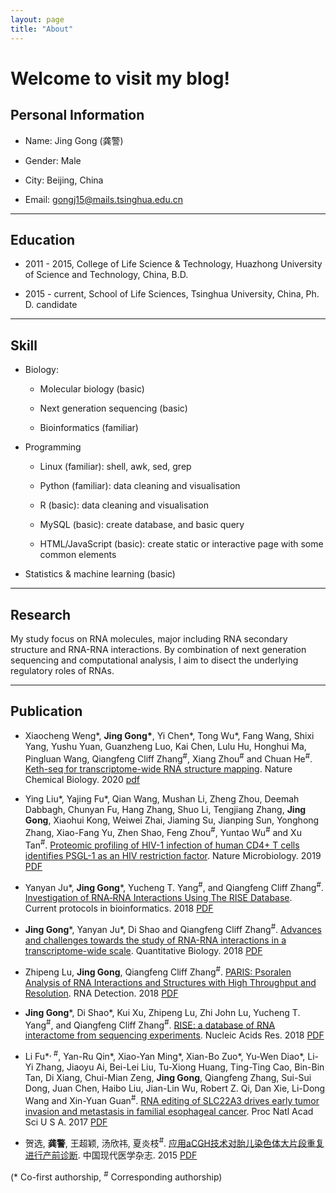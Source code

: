 ```yaml
---
layout: page
title: "About"
---
```



Welcome to visit my blog!
=========================

Personal Information
------
* Name: Jing Gong (龚警)  

* Gender: Male
  
* City: Beijing, China  

* Email: [gongj15@mails.tsinghua.edu.cn](mailto:gongj15@mails.tsinghua.edu.cn) 

---------------


Education
---------
* 2011 - 2015,   College of Life Science & Technology, Huazhong University of Science and Technology, China, B.D.

* 2015 - current,    School of Life Sciences, Tsinghua University, China, Ph. D. candidate


---------------


Skill
---------
* Biology:

  - Molecular biology (basic)
  
  - Next generation sequencing (basic)

  - Bioinformatics (familiar)
  

* Programming

  - Linux (familiar): shell, awk, sed, grep  

  - Python (familiar): data cleaning and visualisation

  - R (basic): data cleaning and visualisation
  
  - MySQL (basic): create database, and basic query
  
  - HTML/JavaScript (basic): create static or interactive page with some common elements


* Statistics & machine learning (basic)

  

---------------

Research 
-------
My study focus on RNA molecules, major including RNA secondary structure and RNA-RNA interactions. By combination of next generation sequencing and computational analysis, I aim to disect the underlying regulatory roles of RNAs.


---------------


Publication
-----------

* Xiaocheng Weng\*, **Jing Gong\***, Yi Chen\*, Tong Wu\*, Fang Wang, Shixi Yang, Yushu Yuan, Guanzheng Luo, Kai Chen, Lulu Hu, Honghui Ma, Pingluan Wang, Qiangfeng Cliff Zhang<sup>#</sup>, Xiang Zhou<sup>#</sup> and Chuan He<sup>#</sup>. [Keth-seq for transcriptome-wide RNA structure mapping](https://www.nature.com/articles/s41589-019-0459-3). Nature Chemical Biology. 2020 [pdf]() 

* Ying Liu\*, Yajing Fu\*, Qian Wang, Mushan Li, Zheng Zhou, Deemah Dabbagh, Chunyan Fu, Hang Zhang, Shuo Li, Tengjiang Zhang, **Jing Gong**, Xiaohui Kong, Weiwei Zhai, Jiaming Su, Jianping Sun, Yonghong Zhang, Xiao-Fang Yu, Zhen Shao, Feng Zhou<sup>#</sup>, Yuntao Wu<sup>#</sup> and Xu Tan<sup>#</sup>. [Proteomic profiling of HIV-1 infection of human CD4+ T cells identifies PSGL-1 as an HIV restriction factor](https://www.ncbi.nlm.nih.gov/pubmed/30833724). Nature Microbiology. 2019 [PDF](https://github.com/Tsinghua-gongjing/blog_codes/blob/master/files/publications/Proteomic%20profiling%20of%20HIV-1%20infection%20of%20human%20CD4%2B%20T%20cells%20identifies%20PSGL-1%20as%20an%20HIV%20restriction%20factor.pdf)

* Yanyan Ju\*, **Jing Gong**\*, Yucheng T. Yang<sup>#</sup>, and Qiangfeng Cliff Zhang<sup>#</sup>. [Investigation of RNA‐RNA Interactions Using The RISE Database](https://currentprotocols.onlinelibrary.wiley.com/doi/abs/10.1002/cpbi.58). Current protocols in bioinformatics. 2018 [PDF](https://github.com/Tsinghua-gongjing/blog_codes/blob/master/files/publications/Investigation%20of%20RNA-RNA%20Interactions%20Using%20The%20RISE%20Database.pdf)

* **Jing Gong**\*, Yanyan Ju\*, Di Shao and Qiangfeng Cliff Zhang<sup>#</sup>. [Advances and challenges towards the study of RNA-RNA interactions in a transcriptome-wide scale](https://link.springer.com/article/10.1007/s40484-018-0146-5). Quantitative Biology. 2018 [PDF](https://github.com/Tsinghua-gongjing/blog_codes/blob/master/files/publications/Advances%20and%20challenges%20towards%20the%20study%20ofRNA-RNA%20interactions%20in%20a%20transcriptome-wide%20scale.pdf)

* Zhipeng Lu, **Jing Gong**, Qiangfeng Cliff Zhang<sup>#</sup>. [PARIS: Psoralen Analysis of RNA Interactions and Structures with High Throughput and Resolution](https://link.springer.com/protocol/10.1007/978-1-4939-7213-5_4). RNA Detection. 2018  [PDF](https://github.com/Tsinghua-gongjing/blog_codes/blob/master/files/publications/PARIS-%20Psoralen%20Analysis%20of%20RNA%20Interactions%20and%20Structures%20with%20High%20Throughput%20and%20Resolution.pdf)

* **Jing Gong**\*, Di Shao\*, Kui Xu, Zhipeng Lu, Zhi John Lu, Yucheng T. Yang<sup>#</sup>, and Qiangfeng Cliff Zhang<sup>#</sup>. [RISE: a database of RNA interactome from sequencing experiments](https://www.ncbi.nlm.nih.gov/pubmed/29040625). Nucleic Acids Res. 2018 [PDF](https://github.com/Tsinghua-gongjing/blog_codes/blob/master/files/publications/RISE-%20a%20database%20of%20RNA%20interactome%20from%20sequencing%20experiments.pdf)

* Li Fu\*<sup>, #</sup>, Yan-Ru Qin\*, Xiao-Yan Ming\*, Xian-Bo Zuo\*, Yu-Wen Diao\*, Li-Yi Zhang, Jiaoyu Ai, Bei-Lei Liu, Tu-Xiong Huang, Ting-Ting Cao, Bin-Bin Tan, Di Xiang, Chui-Mian Zeng, **Jing Gong**, Qiangfeng Zhang, Sui-Sui Dong, Juan Chen, Haibo Liu, Jian-Lin Wu, Robert Z. Qi, Dan Xie, Li-Dong Wang and Xin-Yuan Guan<sup>#</sup>. [RNA editing of SLC22A3 drives early tumor invasion and metastasis in familial esophageal cancer](https://www.ncbi.nlm.nih.gov/pubmed/28533408). Proc Natl Acad Sci U S A. 2017 [PDF](https://github.com/Tsinghua-gongjing/blog_codes/blob/master/files/publications/RNA%20editing%20of%20SLC22A3%20drives%20early%20tumor%20invasion%20and%20metastasis%20in%20familial%20esophageal%20cancer.pdf)

* 贺选, **龚警**, 王超颖, 汤欣祎, 夏炎枝<sup>#</sup>. [应用aCGH技术对胎儿染色体大片段重复进行产前诊断](http://www.cnki.com.cn/Article/CJFDTOTAL-ZXDY201508008.htm). 中国现代医学杂志. 2015 [PDF](https://github.com/Tsinghua-gongjing/blog_codes/blob/master/files/publications/%E5%BA%94%E7%94%A8aCGH%20%20%E6%8A%80%E6%9C%AF%E5%AF%B9%E8%83%8E%E5%84%BF%E6%9F%93%E8%89%B2%E4%BD%93%E5%A4%A7%E7%89%87%E6%AE%B5%E9%87%8D%E5%A4%8D%E8%BF%9B%E8%A1%8C%E4%BA%A7%E5%89%8D%E8%AF%8A%E6%96%AD.pdf)

(* Co-first authorship, <sup>#</sup> Corresponding authorship)
